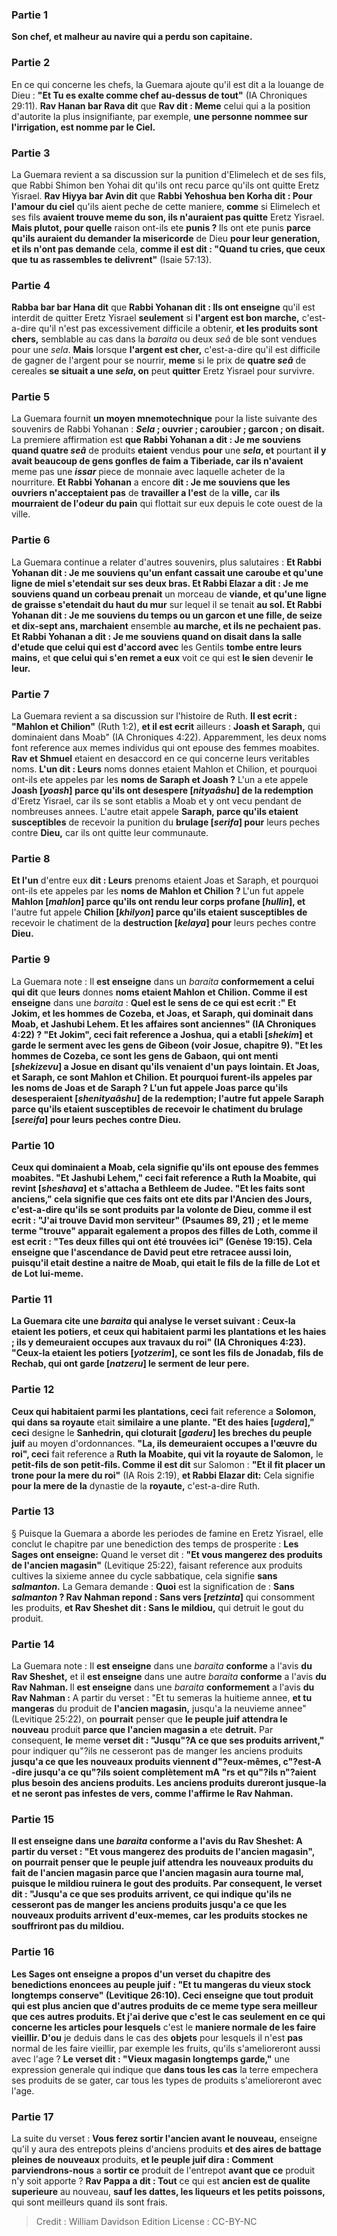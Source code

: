 
### Partie 1
<b>Son chef, et malheur au navire qui a perdu son capitaine.</b>

### Partie 2
En ce qui concerne les chefs, la Guemara ajoute qu'il est dit a la louange de Dieu : <b>"Et Tu es exalte comme chef au-dessus de tout"</b> (IA Chroniques 29:11). <b>Rav Hanan bar Rava dit</b> que <b>Rav dit : Meme</b> celui qui a la position d'autorite la plus insignifiante, par exemple, <b>une personne nommee sur l'irrigation, est nomme par le Ciel.</b>

### Partie 3
La Guemara revient a sa discussion sur la punition d'Elimelech et de ses fils, que Rabbi Shimon ben Yohai dit qu'ils ont recu parce qu'ils ont quitte Eretz Yisrael. <b>Rav Hiyya bar Avin dit</b> que <b>Rabbi Yehoshua ben Korha dit : Pour l'amour du ciel</b> qu'ils aient peche de cette maniere, <b>comme</b> si Elimelech et ses fils <b>avaient trouve meme du son, ils n'auraient pas quitte</b> Eretz Yisrael. <b>Mais plutot, pour quelle</b> raison ont-ils ete <b>punis ? </b> Ils ont ete punis <b>parce qu'ils auraient du demander la misericorde</b> de Dieu <b>pour leur generation, et ils n'ont pas demande</b> cela, <b>comme il est dit : "Quand tu cries, que ceux que tu as rassembles te delivrent"</b> (Isaie 57:13).

### Partie 4
<b>Rabba bar bar Hana dit</b> que <b>Rabbi Yohanan dit : Ils ont enseigne</b> qu'il est interdit de quitter Eretz Yisrael <b>seulement</b> si <b>l'argent est bon marche,</b> c'est-a-dire qu'il n'est pas excessivement difficile a obtenir, <b>et les produits sont chers,</b> semblable au cas dans la <i>baraita</i> ou deux <i>seâ</i> de ble sont vendues pour une <i>sela</i>. <b>Mais</b> lorsque <b>l'argent est cher,</b> c'est-a-dire qu'il est difficile de gagner de l'argent pour se nourrir, <b>meme</b> si le prix de <b>quatre <i>seâ</i></b> de cereales <b>se situait a une <i>sela</i>, on</b> peut <b>quitter</b> Eretz Yisrael pour survivre.

### Partie 5
La Guemara fournit <b>un moyen mnemotechnique</b> pour la liste suivante des souvenirs de Rabbi Yohanan : <b><i>Sela</i> ; ouvrier ; caroubier ; garcon ; on disait.</b> La premiere affirmation est <b>que Rabbi Yohanan a dit : Je me souviens quand quatre <i>seâ</i></b> de produits <b>etaient</b> vendus <b>pour</b> une <b><i>sela</i>, et</b> pourtant <b>il y avait beaucoup de gens gonfles de faim a Tiberiade, car ils n'avaient</b> meme pas une <b><i>issar</i></b> piece de monnaie avec laquelle acheter de la nourriture. <b>Et Rabbi Yohanan</b> a encore <b>dit : Je me souviens que les ouvriers n'acceptaient pas</b> de <b>travailler a l'est</b> de la <b>ville,</b> car <b>ils mourraient de l'odeur du pain</b> qui flottait sur eux depuis le cote ouest de la ville.

### Partie 6
La Guemara continue a relater d'autres souvenirs, plus salutaires : <b>Et Rabbi Yohanan dit : Je me souviens qu'un enfant cassait une caroube et qu'une ligne de miel s'etendait sur ses deux bras. Et Rabbi Elazar a dit : Je me souviens quand un corbeau prenait</b> un morceau de <b>viande, et qu'une ligne de graisse s'etendait du haut du mur</b> sur lequel il se tenait <b>au sol. Et Rabbi Yohanan dit : Je me souviens du temps ou un garcon et une fille, de seize et dix-sept ans, marchaient</b> ensemble <b>au marche, et ils ne pechaient pas. Et Rabbi Yohanan a dit : Je me souviens quand on disait dans la salle d'etude que celui qui est d'accord avec</b> les Gentils <b>tombe entre leurs mains,</b> et <b>que celui qui s'en remet a eux</b> voit ce qui est <b>le sien</b> devenir <b>le leur.</b>

### Partie 7
La Guemara revient a sa discussion sur l'histoire de Ruth. <b>Il est ecrit : "Mahlon et Chilion"</b> (Ruth 1:2), <b>et il est ecrit</b> ailleurs : <b>Joash et Saraph,</b> qui dominaient dans Moab" (IA Chroniques 4:22). Apparemment, les deux noms font reference aux memes individus qui ont epouse des femmes moabites. <b>Rav et Shmuel</b> etaient en desaccord en ce qui concerne leurs veritables noms. <b>L'un dit : Leurs</b> noms donnes etaient Mahlon et Chilion, et pourquoi ont-ils ete appeles</b> par les <b>noms de Saraph et Joash ?</b> L'un a ete appele <b>Joash [<i>yoash</i>] parce qu'ils ont desespere [<i>nityaâshu</i>] de la redemption</b> d'Eretz Yisrael, car ils se sont etablis a Moab et y ont vecu pendant de nombreuses annees. L'autre etait appele <b>Saraph, parce qu'ils etaient susceptibles</b> de recevoir la punition du <b>brulage [<i>serifa</i>] pour</b> leurs peches contre <b>Dieu,</b> car ils ont quitte leur communaute.

### Partie 8
<b>Et l'un</b> d'entre eux <b>dit : Leurs</b> prenoms etaient Joas et Saraph, et pourquoi ont-ils ete appeles</b> par les <b>noms de Mahlon et Chilion ? </b> L'un fut appele <b>Mahlon [<i>mahlon</i>] parce qu'ils ont rendu leur corps profane [<i>hullin</i>], et</b> l'autre fut appele <b>Chilion [<i>khilyon</i>] parce qu'ils etaient susceptibles de</b> recevoir le chatiment de la <b>destruction [<i>kelaya</i>] pour</b> leurs peches contre <b>Dieu.</b>

### Partie 9
La Guemara note : Il <b>est enseigne</b> dans un <i>baraita</i> <b>conformement a celui qui dit</b> que <b>leurs</b> donnes <b>noms etaient Mahlon et Chilion. Comme il est enseigne</b> dans une <i>baraita</i> : <b>Quel est le sens de ce <b>qui est ecrit :" Et Jokim, et les hommes de Cozeba, et Joas, et Saraph, qui dominait dans Moab, et Jashubi Lehem. Et les affaires sont anciennes"</b> (IA Chroniques 4:22) ? <b>"Et Jokim", ceci</b> fait reference a <b>Joshua, qui a etabli [<i>shekim</i>]</b> et garde le <b>serment avec les gens de Gibeon</b> (voir Josue, chapitre 9). <b>"Et les hommes de Cozeba, ce sont les gens de Gabaon, qui ont menti [<i>shekizevu</i>] a Josue</b> en disant qu'ils venaient d'un pays lointain. <b>Et Joas, et Saraph, ce sont Mahlon et Chilion. Et pourquoi furent-ils appeles</b> par les <b>noms de Joas et de Saraph ?</b> L'un fut appele <b>Joas parce qu'ils desesperaient [<i>shenityaâshu</i>] de la redemption;</b> l'autre fut appele <b>Saraph parce qu'ils etaient susceptibles</b> de recevoir le chatiment du <b>brulage [<i>sereifa</i>] pour</b> leurs peches contre <b>Dieu.</b>

### Partie 10
<b>Ceux qui dominaient a Moab,</b> cela signifie <b>qu'ils ont epouse des femmes moabites. "Et Jashubi Lehem," ceci</b> fait reference a <b>Ruth la Moabite, qui revint [<i>sheshava</i>] et s'attacha</b> <b>a Bethleem</b> de <b>Judee. "Et les faits sont anciens,"</b> cela signifie que <b>ces faits ont ete dits par l'Ancien des Jours,</b> c'est-a-dire qu'ils se sont produits par la volonte de Dieu, <b>comme il est ecrit : "J'ai trouve David mon serviteur"</b> (Psaumes 89, 21) ; <b>et</b> le meme terme "trouve" apparait egalement a propos des filles de Loth, comme <b>il est ecrit : "Tes deux filles qui ont été trouvées</b> ici" (Genèse 19:15). Cela enseigne que l'ascendance de David peut etre retracee aussi loin, puisqu'il etait destine a naitre de Moab, qui etait le fils de la fille de Lot et de Lot lui-meme.

### Partie 11
La Guemara cite une <i>baraita</i> qui analyse le verset suivant : <b>Ceux-la etaient les potiers, et ceux qui habitaient parmi les plantations et les haies ; ils y demeuraient occupes aux travaux du roi"</b> (IA Chroniques 4:23). <b>"Ceux-la etaient les potiers [<i>yotzerim</i>], ce sont les fils de Jonadab, fils de Rechab, qui ont garde [<i>natzeru</i>] le serment de leur pere.</b>

### Partie 12
<b>Ceux qui habitaient parmi les plantations,</b> ceci</b> fait reference a <b>Solomon, qui dans sa royaute</b> etait <b>similaire a une plante. "Et des haies [<i>ugdera</i>]," ceci</b> designe le <b>Sanhedrin, qui cloturait [<i>gaderu</i>] les breches du peuple juif</b> au moyen d'ordonnances. <b>"La, ils demeuraient occupes a l'œuvre du roi", ceci</b> fait reference a <b>Ruth la Moabite, qui vit la royaute de Salomon,</b> le <b>petit-fils de son petit-fils. Comme il est dit</b> sur Salomon : <b>"Et il fit placer un trone pour la mere du roi"</b> (IA Rois 2:19), <b>et Rabbi Elazar dit:</b> Cela signifie <b>pour la mere de la</b> dynastie de la <b>royaute,</b> c'est-a-dire Ruth.

### Partie 13
§ Puisque la Guemara a aborde les periodes de famine en Eretz Yisrael, elle conclut le chapitre par une benediction des temps de prosperite : <b>Les Sages ont enseigne:</b> Quand le verset dit : <b>"Et vous mangerez des produits de l'ancien magasin"</b> (Levitique 25:22), faisant reference aux produits cultives la sixieme annee du cycle sabbatique, cela signifie <b>sans <i>salmanton</i>.</b> La Gemara demande : <b>Quoi</b> est la signification de : <b>Sans <i>salmanton</i> ? Rav Nahman repond : Sans vers [<i>retzinta</i>]</b> qui consomment les produits, <b>et Rav Sheshet dit : Sans le mildiou,</b> qui detruit le gout du produit.

### Partie 14
La Guemara note : Il <b>est enseigne</b> dans une <i>baraita</i> <b>conforme</b> a l'avis <b>du Rav Sheshet,</b> et il <b>est enseigne</b> dans une autre <i>baraita</i> <b>conforme</b> a l'avis <b>du Rav Nahman. </b> Il <b>est enseigne</b> dans une <i>baraita</i> <b>conformement</b> a l'avis <b>du Rav Nahman :</b> A partir du verset : "Et tu semeras la huitieme annee, <b>et tu mangeras</b> du produit de <b>l'ancien magasin,</b> jusqu'a la neuvieme annee" (Levitique 25:22), on <b>pourrait</b> penser que <b>le peuple juif attendra le nouveau</b> produit <b>parce que l'ancien magasin a</b> ete <b>detruit.</b> Par consequent, <b>le</b> meme <b>verset dit : "Jusqu"?A ce que ses produits arrivent,"</b> pour indiquer qu"?ils ne cesseront pas de manger les anciens produits <b>jusqu'a ce que les nouveaux <b>produits viennent d"?eux-mêmes,</b> c"?est-A -dire jusqu'a ce qu"?ils soient complètement mA "rs et qu"?ils n"?aient plus besoin des anciens produits. Les anciens produits dureront jusque-la et ne seront pas infestes de vers, comme l'affirme le Rav Nahman.

### Partie 15
Il <b>est enseigne</b> dans une <i>baraita</i> <b>conforme</b> a l'avis <b>du Rav Sheshet:</b> A partir du verset : <b>"Et vous mangerez des produits de l'ancien magasin"</b>, on <b>pourrait</b> penser que <b>le peuple juif attendra les nouveaux</b> produits <b>du fait de l'ancien magasin parce que</b> l'ancien magasin aura tourne <b>mal,</b> puisque le mildiou ruinera le gout des produits. Par consequent, <b>le verset dit : "Jusqu'a ce que ses produits arrivent,</b> ce qui indique qu'ils ne cesseront pas de manger les anciens produits <b>jusqu'a ce que les</b> nouveaux <b>produits arrivent d'eux-memes,</b> car les produits stockes ne souffriront pas du mildiou.

### Partie 16
<b>Les Sages ont enseigne</b> a propos d'un verset du chapitre des benedictions enoncees au peuple juif : <b>"Et tu mangeras du vieux stock longtemps conserve"</b> (Levitique 26:10). Ceci <b>enseigne que tout</b> produit <b>qui est plus ancien que d'autres</b> produits de ce meme type sera <b>meilleur</b> que ces <b>autres</b> produits. <b>Et j'ai</b> derive que c'est le cas <b>seulement</b> en ce qui concerne les <b>articles</b> pour lesquels</b> c'est le <b>maniere normale de les faire vieillir. D'ou</b> je deduis dans le cas des <b>objets</b> pour lesquels</b> il n'est <b>pas</b> normal de les faire vieillir,</b> par exemple les fruits, qu'ils s'amelioreront aussi avec l'age ? <b>Le verset dit : "Vieux magasin longtemps garde,"</b> une expression generale qui indique que <b>dans tous les cas</b> la terre empechera ses produits de se gater, car tous les types de produits s'amelioreront avec l'age.

### Partie 17
La suite du verset : <b>Vous ferez sortir l'ancien avant le nouveau,</b> enseigne qu'il y aura des entrepots pleins d'anciens</b> produits <b>et des aires de battage pleines de nouveaux</b> produits, <b>et le peuple juif dira : Comment parviendrons-nous</b> a <b>sortir ce</b> produit de l'entrepot <b>avant que ce</b> produit n'y soit apporte ? <b>Rav Pappa a dit : Tout</b> ce qui est <b>ancien est de qualite superieure</b> au nouveau, <b>sauf les dattes, les liqueurs et les petits poissons,</b> qui sont meilleurs quand ils sont frais.

>Credit : William Davidson Edition
>License : CC-BY-NC